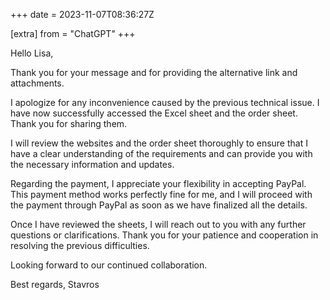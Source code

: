 +++
date = 2023-11-07T08:36:27Z

[extra]
from = "ChatGPT"
+++

Hello Lisa,

Thank you for your message and for providing the alternative link and attachments.

I apologize for any inconvenience caused by the previous technical issue. I have now successfully accessed the Excel sheet and the order sheet. Thank you for sharing them.

I will review the websites and the order sheet thoroughly to ensure that I have a clear understanding of the requirements and can provide you with the necessary information and updates.

Regarding the payment, I appreciate your flexibility in accepting PayPal. This payment method works perfectly fine for me, and I will proceed with the payment through PayPal as soon as we have finalized all the details.

Once I have reviewed the sheets, I will reach out to you with any further questions or clarifications. Thank you for your patience and cooperation in resolving the previous difficulties.

Looking forward to our continued collaboration.

Best regards,
Stavros
